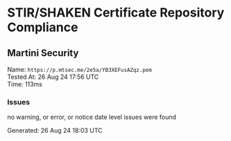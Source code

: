 # STIR/SHAKEN Certificate Repository Compliance

## Martini Security

Name: `https://p.mtsec.me/2e5a/YB3XEFusAZqz.pem`\
Tested At: 26 Aug 24 17:56 UTC\
Time: 113ms

### Issues

no warning, or error, or notice date level issues were found

Generated: 26 Aug 24 18:03 UTC